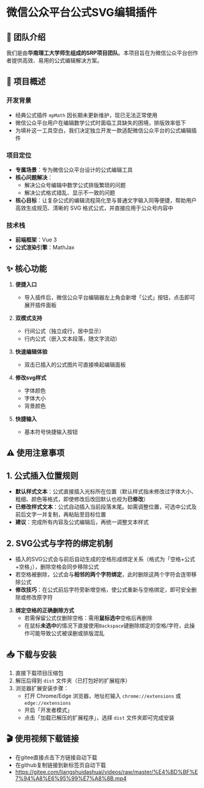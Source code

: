 # 微信公众平台公式SVG编辑插件

## 👥 团队介绍

我们是由**华南理工大学师生组成的SRP项目团队**。本项目旨在为微信公众平台创作者提供高效、易用的公式编辑解决方案。

## 📝 项目概述

### 开发背景

- 经典公式插件 `mpMath` 因长期未更新维护，现已无法正常使用
- 微信公众平台用户在编辑数学公式时面临工具缺失的困境，排版效率低下
- 为填补这一工具空白，我们决定独立开发一款适配微信公众平台的公式编辑插件

### 项目定位

- **专属场景**：专为微信公众平台设计的公式编辑工具
- **核心问题解决**：
  - 解决公众号编辑中数学公式排版繁琐的问题
  - 解决公式格式错乱、显示不一致的问题
- **核心目标**：让复杂公式的编辑流程简化至与普通文字输入同等便捷，帮助用户高效生成规范、清晰的 SVG 格式公式，并直接应用于公众号内容中

### 技术栈

- **前端框架**：Vue 3
- **公式渲染引擎**：MathJax

## ✨ 核心功能

1. **便捷入口**

   - 导入插件后，微信公众平台编辑器左上角会新增「公式」按钮，点击即可展开插件面板

2. **双模式支持**

   - 行间公式（独立成行，居中显示）
   - 行内公式（嵌入文本段落，随文字流动）

3. **快速编辑体验**

   - 双击已插入的公式图片可直接唤起编辑面板

4. **修改svg样式**

   - 字体颜色
   - 字体大小
   - 背景颜色

5. **快捷输入**

   - 基本符号快捷输入按钮

## ⚠️ 使用注意事项

## 1. 公式插入位置规则

- **默认样式文本**：公式直接插入光标所在位置（默认样式指未修改过字体大小、粗细、颜色等格式，即使修改后改回默认也视为**已修改**）
- **已修改样式文本**：公式自动插入当前段落末尾。如需调整位置，可选中公式及前后文字一并复制，再粘贴至目标位置
- **建议**：完成所有内容及公式编辑后，再统一调整文本样式

## 2. SVG公式与字符的绑定机制

- 插入的SVG公式会与前后自动生成的空格形成绑定关系（格式为「空格+公式+空格」），删除空格会同步移除公式
- 若空格被删除，公式会与**相邻的两个字符绑定**，此时删除这两个字符会连带移除公式
- **修改技巧**：在公式前后字符旁新增空格，使公式重新与空格绑定，即可安全删除或修改原字符

3. **绑定空格的正确删除方式**
   - 若需保留公式仅删除空格：需用**鼠标选中**空格后再删除
   - 在鼠标**未选中**的情况下直接使用`Backspace`键删除绑定的空格/字符，此操作可能导致公式被误删或排版混乱

## 📥 下载与安装

1. 直接下载项目压缩包
2. 解压后得到 `dist` 文件夹（已打包好的扩展程序）
3. 浏览器扩展安装步骤：
   - 打开 Chrome/Edge 浏览器，地址栏输入 `chrome://extensions` 或`edge://extensions`
   - 开启「开发者模式」
   - 点击「加载已解压的扩展程序」，选择 `dist` 文件夹即可完成安装

## 🎬 使用视频下载链接

- 在gitee直接点击下方链接自动下载
- 在github复制链接到新标签页自动下载
- https://gitee.com/liangshuidashuai/videos/raw/master/%E4%BD%BF%E7%94%A8%E6%95%99%E7%A8%8B.mp4

